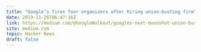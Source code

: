 ```yaml
---
title: "Google’s fires four organizers after hiring union-busting firm"
date: 2019-11-26T06:47:16Z
link: https://medium.com/@GoogleWalkout/googles-next-moonshot-union-busting-7bd2784dc690?utm_medium=RSS&utm_source=hune
site: medium.com
topic: Hacker News
draft: false
---
```

